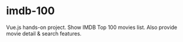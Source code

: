 # imdb-100

Vue.js hands-on project.
Show IMDB Top 100 movies list. Also provide movie detail & search features.
